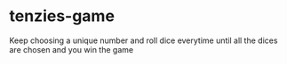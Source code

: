 # tenzies-game
Keep choosing a unique number and roll dice everytime until all the dices are chosen and you win the game
